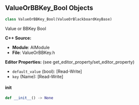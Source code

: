 ## ValueOrBBKey_Bool Objects

```python
class ValueOrBBKey_Bool(ValueOrBlackboardKeyBase)
```

Value or BBKey Bool

**C++ Source:**

- **Module**: AIModule
- **File**: ValueOrBBKey.h

**Editor Properties:** (see get_editor_property/set_editor_property)

- ``default_value`` (bool):  [Read-Write]
- ``key`` (Name):  [Read-Write]

<a id="unreal.ValueOrBBKey_Bool.__init__"></a>

#### __init__

```python
def __init__() -> None
```

<a id="unreal.ValueOrBBKey_Class"></a>